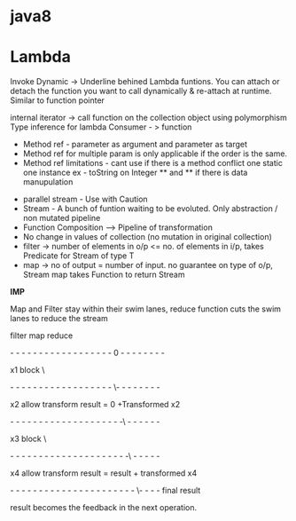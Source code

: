 # java8

<h1>Lambda</h1>

Invoke Dynamic  -> Underline behined Lambda funtions.
You can attach or detach the function you want to call dynamically & re-attach at runtime. Similar to function pointer

internal iterator -> call function on the collection object using polymorphism
Type inference for lambda
Consumer - > function 
<ul>
 <li>Method ref - parameter as argument and parameter as target</li>
<li>Method ref for multiple param is only applicable if the order is the same.</li>
<li>Method ref limitations - cant use if there is a method conflict one static one instance ex - toString on Integer ** and ** if there is data manupulation</li>
</ul>


<ul>
<li>parallel stream - Use with Caution</li>
<li>Stream - A bunch of funtion waiting to be evoluted. Only abstraction / non mutated pipeline</li>
<li>Function Composition --> Pipeline of transformation</li>
<li>No change in values of collection (no mutation in original collection)</li>
<li>filter -> number of elements in o/p <= no. of elements in i/p, takes Predicate<T> for Stream of type T</li>
<li>map -> no of output = number of input. no guarantee on type of o/p, Stream<T> map takes Function<T,R> to return Stream<R></li>
 </ul>
 
 ******IMP******
<p> Map and Filter stay within their swim lanes, reduce function cuts the swim lanes to reduce the stream
<p>     filter       map             reduce
<p>- - - - - - - - - - - - - - - - - - 0 - - - - - - - -
<p> x1   block                        \
<p>- - - - - - - - - - - - - - - - - - \- - - - - - - -
<p> x2   allow     transform            result = 0 +Transformed x2
<p>- - - - - - - - - - - - - - - - - - - -\ - - - - - -
<p> x3   block                             \
<p>- - - - - - - - - - - - - - - - - - - - -\ - - - - -
<p> x4   allow     transform                 result = result + transformed x4
<p>- - - - - - - - - - - - - - - - - - - - - - \- - - -
                                             final result
 
<p> result becomes the feedback in the next operation. 
